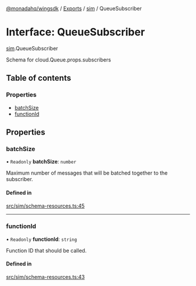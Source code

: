 [@monadahq/wingsdk](../README.md) / [Exports](../modules.md) / [sim](../modules/sim.md) / QueueSubscriber

# Interface: QueueSubscriber

[sim](../modules/sim.md).QueueSubscriber

Schema for cloud.Queue.props.subscribers

## Table of contents

### Properties

- [batchSize](sim.QueueSubscriber.md#batchsize)
- [functionId](sim.QueueSubscriber.md#functionid)

## Properties

### batchSize

• `Readonly` **batchSize**: `number`

Maximum number of messages that will be batched together to the subscriber.

#### Defined in

[src/sim/schema-resources.ts:45](https://github.com/monadahq/winglang/blob/438eedb/libs/wingsdk/src/sim/schema-resources.ts#L45)

___

### functionId

• `Readonly` **functionId**: `string`

Function ID that should be called.

#### Defined in

[src/sim/schema-resources.ts:43](https://github.com/monadahq/winglang/blob/438eedb/libs/wingsdk/src/sim/schema-resources.ts#L43)
